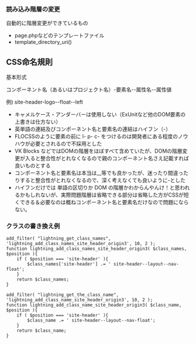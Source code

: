 
### 読み込み階層の変更

自動的に階層変更ができているもの

* page.phpなどのテンプレートファイル
* template_directory_uri()

## CSS命名規則

基本形式

コンポーネント名（あるいはプロジェクト名）-要素名--属性名--属性値

例)
site-header-logo--float--left

* キャメルケース・アンダーバーは使用しない（ExUnitなど他のDOM要素の上書きは仕方ない）
* 英単語の連結及びコンポーネント名と要素名の連結はハイフン（-）
* FLOCSSのように要素の前に l- p- c- をつけるのは開発者にある程度のノウハウが必要とされるので不採用とした
* VK Blocks などではDOMの階層をほぼすべて含めていたが、DOMの階層変更が入ると整合性がとれなくなるので親のコンポーネント名さえ記載すれば良いものとする
* コンポーネント名と要素名は本当は__等でも良かったが、迷ったり間違ったりすると整合性がとれなくなるので、深く考えなくても良いように-とした
* ハイフンだけでは 単語の区切りか DOM の階層かわからんやんけ！と思われるかもしれないが、実際問題階層は省略できる部分は省略した方がCSSが短くできる＆必要なのは概ねコンポーネント名と要素名だけなので問題にならない。

### クラスの書き換え例

```
add_filter( "lightning_get_class_names", 'lightning_add_class_names_site_header_origin3', 10, 2 );
function lightning_add_class_names_site_header_origin3( $class_names, $position ){
    if ( $position === 'site-header' ){
        $class_names['site-header'] .= ' site-header--layout--nav-float';
    }
    return $class_names;
}

add_filter( "lightning_get_the_class_name", 'lightning_add_class_name_site_header_origin3', 10, 2 );
function lightning_add_class_name_site_header_origin3( $class_name, $position ){
    if ( $position === 'site-header' ){
        $class_name .= ' site-header--layout--nav-float';
    }
    return $class_name;
}
```